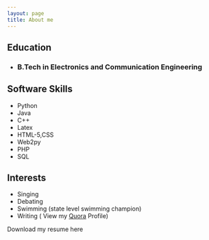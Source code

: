 ```yaml
---
layout: page
title: About me
---
```

<h2>Education</h2>


- <h3> B.Tech in Electronics and Communication Engineering</h3>

  



<h2>Software Skills</h2>

- Python
- Java
- C++
- Latex
- HTML-5,CSS
- Web2py
- PHP
- SQL


<h2>Interests</h2>

- Singing
- Debating
- Swimming (state level swimming champion)
- Writing ( View my <a href="https://www.quora.com/profile/Aishwarya-N-Reganti">Quora</a> Profile)


Download my resume here
